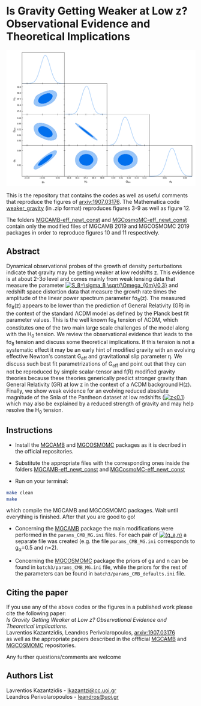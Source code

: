 # Is Gravity Getting Weaker at Low z? Observational Evidence and Theoretical Implications
<p align="center">
<img src="fig_front.png" width="700" title="Figure_1" />
</p>

This is the repository that contains the codes as well as useful comments that reproduce the figures of [arxiv:1907.03176](https://arxiv.org/pdf/1907.03176.pdf). The Mathematica code [weaker_gravity](weaker_gravity.zip) (in .zip format) reproduces figures 3-9 as well as figure 12.

The folders [MGCAMB-eff_newt_const](MGCAMB-eff_newt_const.zip) and [MGCosmoMC-eff_newt_const](MGCosmoMC-eff_newt_const.zip) contain only
the modified files of MGCAMB 2019 and MGCOSMOMC 2019 packages in order to reproduce figures 10 and 11 respectively.

## Abstract
Dynamical observational probes of the growth of density perturbations indicate that gravity may be getting weaker at low redshifts z. This evidence is at about 2-3&sigma; level and comes mainly from weak lensing data that measure the parameter <a href="https://www.codecogs.com/eqnedit.php?latex=S_8=\sigma_8&space;\sqrt{\Omega_{0m}/0.3}" target="_blank"><img src="https://latex.codecogs.com/gif.latex?S_8=\sigma_8&space;\sqrt{\Omega_{0m}/0.3}" title="S_8=\sigma_8 \sqrt{\Omega_{0m}/0.3}" /></a>  and redshift space distortion data that measure the growth rate times the amplitude of the linear power spectrum parameter f&sigma;<sub>8</sub>(z).  The measured f&sigma;<sub>8</sub>(z) appears to be lower than the prediction of General Relativity (GR) in the context of the standard &Lambda;CDM model as defined by the Planck best fit parameter values. This is the well known f&sigma;<sub>8</sub> tension of &Lambda;CDM, which constitutes one of the two main large scale challenges of the model along with the H<sub>0</sub> tension.  We review the observational evidence that leads to the f&sigma;<sub>8</sub> tension and discuss some theoretical implications. If this tension is not a systematic effect it may be an early hint of modified gravity with an evolving effective Newton's constant G<sub>eff</sub> and gravitational slip parameter &eta;. We discuss such best fit parametrizations of G<sub>eff</sub> and point out that they can not be reproduced by simple scalar-tensor and f(R) modified gravity theories because these theories generically predict stronger gravity  than General Relativity (GR) at low z in the context of a &Lambda;CDM background H(z). Finally, we show weak evidence for an evolving reduced absolute magnitude of the SnIa of the Pantheon dataset at low redshifts (<a href="https://www.codecogs.com/eqnedit.php?latex=z<0.1" target="_blank"><img src="https://latex.codecogs.com/svg.latex?z<0.1" title="z<0.1" /></a>) which may also be explained by a reduced strength of gravity and may help resolve the H<sub>0</sub> tension.

## Instructions

* Install the [MGCAMB](https://github.com/sfu-cosmo/MGCAMB/tree/eff_newt_const) and [MGCOSMOMC](https://github.com/sfu-cosmo/MGCosmoMC/tree/eff_newt_const) 
packages as it is decribed in the official repositories.

* Substitute the appropriate files with the corresponding ones inside the folders [MGCAMB-eff_newt_const](MGCAMB-eff_newt_const.zip)
and [MGCosmoMC-eff_newt_const](MGCosmoMC-eff_newt_const.zip)

* Run on your terminal: 
```bash
make clean
make
```
which compile the MGCAMB and MGCOSMOMC packages. Wait until everything is finished. After that you are good to go!

* Concerning the [MGCAMB](https://github.com/sfu-cosmo/MGCAMB/tree/eff_newt_const) package the main modifications were performed in 
the ```params_CMB_MG.ini``` files. For each pair of <a href="https://www.codecogs.com/eqnedit.php?latex=(g_a,n)" target="_blank"><img src="https://latex.codecogs.com/svg.latex?(g_a,n)" title="(g_a,n)" /></a> a separate file was created (e.g. the file ```params_CMB_MG.ini``` corresponds to g<sub>&alpha;</sub>=0.5 and n=2).

* Concerning the [MGCOSMOMC](https://github.com/sfu-cosmo/MGCosmoMC/tree/eff_newt_const) package the priors of ga and n can be found in 
```batch3/params_CMB_MG.ini``` file, while the priors for the rest of the parameters can be found in 
```batch3/params_CMB_defaults.ini``` file.


## Citing the paper 
If you use any of the above codes or the figures in a published work please cite the following paper:
<br>*Is Gravity Getting Weaker at Low z? Observational Evidence and Theoretical Implications.*
<br>Lavrentios Kazantzidis, Leandros Perivolaropoulos, [arxiv:1907.03176](https://arxiv.org/pdf/1907.03176.pdf)
<br>as well as the appropriate papers described in the offficial [MGCAMB](https://github.com/sfu-cosmo/MGCAMB/tree/eff_newt_const) and [MGCOSMOMC](https://github.com/sfu-cosmo/MGCosmoMC/tree/eff_newt_const) repositories.

Any further questions/comments are welcome

## Authors List
Lavrentios Kazantzidis - <lkazantzi@cc.uoi.gr>
<br>Leandros Perivolaropoulos - <leandros@uoi.gr>
